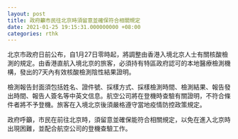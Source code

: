 ```yaml
---
layout: post
title: 政府籲市民往北京時須留意並確保符合相關規定
date: 2021-01-25 19:15:31.000000000 +08:00
categories: rthk
---
```


北京市政府日前公布，自1月27日零時起，將調整由香港入境北京人士有關核酸檢測的規定。由香港直航入境北京的旅客，必須持有特區政府認可的本地醫療檢測機構，發出的7天內有效核酸檢測陰性結果證明。

檢測報告封面須包括姓名、證件號、採樣方式、採樣檢測時間、檢測結果、報告發出時間、報告人簽名等中英文信息。航空公司將在登機時查驗有關證明，不符合條件者將不予登機。旅客在入境北京後須嚴格遵守當地疫情防控政策規定。

政府呼籲，市民在前往北京時，須留意並確保能符合相關規定，以免在進入北京時出現困難，並配合航空公司的登機查驗工作。
